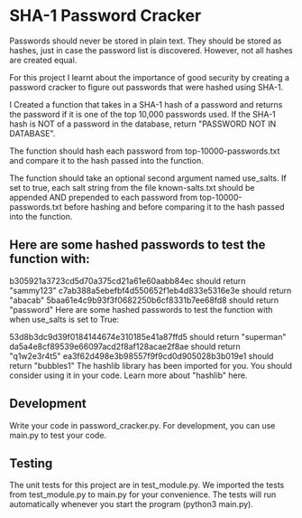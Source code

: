 # SHA-1 Password Cracker

Passwords should never be stored in plain text. They should be stored as hashes, just in case the password list is discovered. However, not all hashes are created equal.

For this project I learnt about the importance of good security by creating a password cracker to figure out passwords that were hashed using SHA-1.

I Created a function that takes in a SHA-1 hash of a password and returns the password if it is one of the top 10,000 passwords used. If the SHA-1 hash is NOT of a password in the database, return "PASSWORD NOT IN DATABASE".

The function should hash each password from top-10000-passwords.txt and compare it to the hash passed into the function.

The function should take an optional second argument named use_salts. If set to true, each salt string from the file known-salts.txt should be appended AND prepended to each password from top-10000-passwords.txt before hashing and before comparing it to the hash passed into the function.

## Here are some hashed passwords to test the function with:

b305921a3723cd5d70a375cd21a61e60aabb84ec should return "sammy123"
c7ab388a5ebefbf4d550652f1eb4d833e5316e3e should return "abacab"
5baa61e4c9b93f3f0682250b6cf8331b7ee68fd8 should return "password"
Here are some hashed passwords to test the function with when use_salts is set to True:

53d8b3dc9d39f0184144674e310185e41a87ffd5 should return "superman"
da5a4e8cf89539e66097acd2f8af128acae2f8ae should return "q1w2e3r4t5"
ea3f62d498e3b98557f9f9cd0d905028b3b019e1 should return "bubbles1"
The hashlib library has been imported for you. You should consider using it in your code. Learn more about "hashlib" here.

## Development
Write your code in password_cracker.py. For development, you can use main.py to test your code.

## Testing
The unit tests for this project are in test_module.py. We imported the tests from test_module.py to main.py for your convenience. The tests will run automatically whenever you start the program (python3 main.py).

